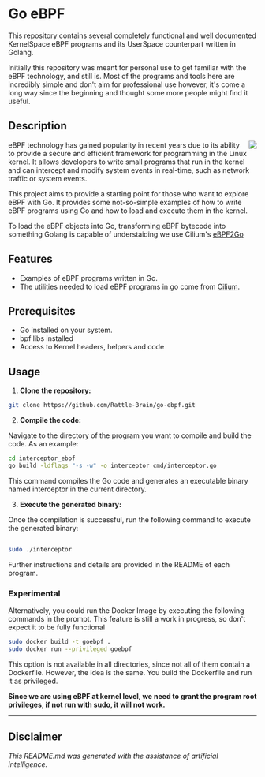 # Go eBPF

This repository contains several completely functional and well documented KernelSpace eBPF programs and its UserSpace counterpart written in Golang.

Initially this repository was meant for personal use to get familiar with the eBPF technology, and still is. Most of the programs and tools here are incredibly simple and don't aim for professional use however, it's come a long way since the beginning and thought some more people might find it useful.

## Description

<img src="https://ebpf-go.dev/ebpf-go.png" align=right>

eBPF technology has gained popularity in recent years due to its ability to provide a secure and efficient framework for programming in the Linux kernel. It allows developers to write small programs that run in the kernel and can intercept and modify system events in real-time, such as network traffic or system events.

This project aims to provide a starting point for those who want to explore eBPF with Go. It provides some not-so-simple examples of how to write eBPF programs using Go and how to load and execute them in the kernel.

To load the eBPF objects into Go, transforming eBPF bytecode into something Golang is capable of understaiding we use Cilium's [eBPF2Go](https://github.com/cilium/ebpf/tree/main/cmd/bpf2go)

## Features

- Examples of eBPF programs written in Go.
- The utilities needed to load eBPF programs in go come from [Cilium](https://github.com/cilium/ebpf).

## Prerequisites

- Go installed on your system.
- bpf libs installed
- Access to Kernel headers, helpers and code

## Usage

1. **Clone the repository:**

```bash
git clone https://github.com/Rattle-Brain/go-ebpf.git
```

2. **Compile the code:**

Navigate to the directory of the program you want to compile and build the code. As an example:

```bash
cd interceptor_ebpf
go build -ldflags "-s -w" -o interceptor cmd/interceptor.go
```

This command compiles the Go code and generates an executable binary named interceptor in the current directory.

3. **Execute the generated binary:**

Once the compilation is successful, run the following command to execute the generated binary:

```bash

sudo ./interceptor
```

Further instructions and details are provided in the README of each program.

### Experimental

Alternatively, you could run the Docker Image by executing the following commands in the prompt. This feature is still a work in progress, so don't expect
it to be fully functional
```bash
sudo docker build -t goebpf .
sudo docker run --privileged goebpf
```

This option is not available in all directories, since not all of them contain a Dockerfile. However, the idea is the same. You build the Dockerfile
and run it as privileged.

**Since we are using eBPF at kernel level, we need to grant the program root privileges, if not run with sudo, it will not work.**

---
## Disclaimer

*This README.md was generated with the assistance of artificial intelligence.*

